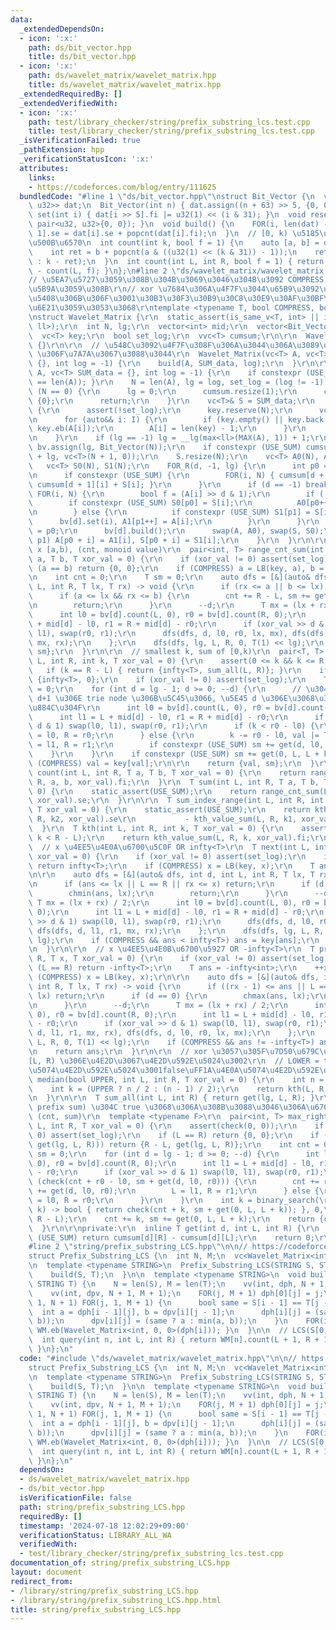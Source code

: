 ```yaml
---
data:
  _extendedDependsOn:
  - icon: ':x:'
    path: ds/bit_vector.hpp
    title: ds/bit_vector.hpp
  - icon: ':x:'
    path: ds/wavelet_matrix/wavelet_matrix.hpp
    title: ds/wavelet_matrix/wavelet_matrix.hpp
  _extendedRequiredBy: []
  _extendedVerifiedWith:
  - icon: ':x:'
    path: test/library_checker/string/prefix_substring_lcs.test.cpp
    title: test/library_checker/string/prefix_substring_lcs.test.cpp
  _isVerificationFailed: true
  _pathExtension: hpp
  _verificationStatusIcon: ':x:'
  attributes:
    links:
    - https://codeforces.com/blog/entry/111625
  bundledCode: "#line 1 \"ds/bit_vector.hpp\"\nstruct Bit_Vector {\n  vc<pair<u32,\
    \ u32>> dat;\n  Bit_Vector(int n) { dat.assign((n + 63) >> 5, {0, 0}); }\n  void\
    \ set(int i) { dat[i >> 5].fi |= u32(1) << (i & 31); }\n  void reset() { fill(all(dat),\
    \ pair<u32, u32>{0, 0}); }\n  void build() {\n    FOR(i, len(dat) - 1) dat[i +\
    \ 1].se = dat[i].se + popcnt(dat[i].fi);\n  }\n  // [0, k) \u5185\u306E 1 \u306E\
    \u500B\u6570\n  int count(int k, bool f = 1) {\n    auto [a, b] = dat[k >> 5];\n\
    \    int ret = b + popcnt(a & ((u32(1) << (k & 31)) - 1));\n    return (f ? ret\
    \ : k - ret);\n  }\n  int count(int L, int R, bool f = 1) { return count(R, f)\
    \ - count(L, f); }\n};\n#line 2 \"ds/wavelet_matrix/wavelet_matrix.hpp\"\n\r\n\
    // \u5EA7\u5727\u3059\u308B\u304B\u3069\u3046\u304B\u3092 COMPRESS \u3067\u6307\
    \u5B9A\u3059\u308B\r\n// xor \u7684\u306A\u4F7F\u3044\u65B9\u3092\u3059\u308B\u5834\
    \u5408\u306B\u306F\u3001\u30B3\u30F3\u30B9\u30C8\u30E9\u30AF\u30BF\u3067 log \u3092\
    \u6E21\u3059\u3053\u3068\r\ntemplate <typename T, bool COMPRESS, bool USE_SUM>\r\
    \nstruct Wavelet_Matrix {\r\n  static_assert(is_same_v<T, int> || is_same_v<T,\
    \ ll>);\r\n  int N, lg;\r\n  vector<int> mid;\r\n  vector<Bit_Vector> bv;\r\n\
    \  vc<T> key;\r\n  bool set_log;\r\n  vvc<T> cumsum;\r\n\r\n  Wavelet_Matrix()\
    \ {}\r\n\r\n  // \u548C\u3092\u4F7F\u308F\u306A\u3044\u306A\u3089\u3001SUM_data\
    \ \u306F\u7A7A\u3067\u3088\u3044\r\n  Wavelet_Matrix(vc<T> A, vc<T> SUM_data =\
    \ {}, int log = -1) {\r\n    build(A, SUM_data, log);\r\n  }\r\n\r\n  void build(vc<T>\
    \ A, vc<T> SUM_data = {}, int log = -1) {\r\n    if constexpr (USE_SUM) { assert(len(SUM_data)\
    \ == len(A)); }\r\n    N = len(A), lg = log, set_log = (log != -1);\r\n    if\
    \ (N == 0) {\r\n      lg = 0;\r\n      cumsum.resize(1);\r\n      cumsum[0] =\
    \ {0};\r\n      return;\r\n    }\r\n    vc<T>& S = SUM_data;\r\n    if (COMPRESS)\
    \ {\r\n      assert(!set_log);\r\n      key.reserve(N);\r\n      vc<int> I = argsort(A);\r\
    \n      for (auto&& i: I) {\r\n        if (key.empty() || key.back() != A[i])\
    \ key.eb(A[i]);\r\n        A[i] = len(key) - 1;\r\n      }\r\n      key.shrink_to_fit();\r\
    \n    }\r\n    if (lg == -1) lg = __lg(max<ll>(MAX(A), 1)) + 1;\r\n    mid.resize(lg),\
    \ bv.assign(lg, Bit_Vector(N));\r\n    if constexpr (USE_SUM) cumsum.assign(1\
    \ + lg, vc<T>(N + 1, 0));\r\n    S.resize(N);\r\n    vc<T> A0(N), A1(N);\r\n \
    \   vc<T> S0(N), S1(N);\r\n    FOR_R(d, -1, lg) {\r\n      int p0 = 0, p1 = 0;\r\
    \n      if constexpr (USE_SUM) {\r\n        FOR(i, N) { cumsum[d + 1][i + 1] =\
    \ cumsum[d + 1][i] + S[i]; }\r\n      }\r\n      if (d == -1) break;\r\n     \
    \ FOR(i, N) {\r\n        bool f = (A[i] >> d & 1);\r\n        if (!f) {\r\n  \
    \        if constexpr (USE_SUM) S0[p0] = S[i];\r\n          A0[p0++] = A[i];\r\
    \n        } else {\r\n          if constexpr (USE_SUM) S1[p1] = S[i];\r\n    \
    \      bv[d].set(i), A1[p1++] = A[i];\r\n        }\r\n      }\r\n      mid[d]\
    \ = p0;\r\n      bv[d].build();\r\n      swap(A, A0), swap(S, S0);\r\n      FOR(i,\
    \ p1) A[p0 + i] = A1[i], S[p0 + i] = S1[i];\r\n    }\r\n  }\r\n\r\n  // [L,R)\
    \ x [a,b), (cnt, monoid value)\r\n  pair<int, T> range_cnt_sum(int L, int R, T\
    \ a, T b, T xor_val = 0) {\r\n    if (xor_val != 0) assert(set_log);\r\n    if\
    \ (a == b) return {0, 0};\r\n    if (COMPRESS) a = LB(key, a), b = LB(key, b);\r\
    \n    int cnt = 0;\r\n    T sm = 0;\r\n    auto dfs = [&](auto& dfs, int d, int\
    \ L, int R, T lx, T rx) -> void {\r\n      if (rx <= a || b <= lx) return;\r\n\
    \      if (a <= lx && rx <= b) {\r\n        cnt += R - L, sm += get(d, L, R);\r\
    \n        return;\r\n      }\r\n      --d;\r\n      T mx = (lx + rx) / 2;\r\n\
    \      int l0 = bv[d].count(L, 0), r0 = bv[d].count(R, 0);\r\n      int l1 = L\
    \ + mid[d] - l0, r1 = R + mid[d] - r0;\r\n      if (xor_val >> d & 1) swap(l0,\
    \ l1), swap(r0, r1);\r\n      dfs(dfs, d, l0, r0, lx, mx), dfs(dfs, d, l1, r1,\
    \ mx, rx);\r\n    };\r\n    dfs(dfs, lg, L, R, 0, T(1) << lg);\r\n    return {cnt,\
    \ sm};\r\n  }\r\n\r\n  // smallest k, sum of [0,k)\r\n  pair<T, T> kth_value_sum(int\
    \ L, int R, int k, T xor_val = 0) {\r\n    assert(0 <= k && k <= R - L);\r\n \
    \   if (k == R - L) { return {infty<T>, sum_all(L, R)}; }\r\n    if (L == R) return\
    \ {infty<T>, 0};\r\n    if (xor_val != 0) assert(set_log);\r\n    T sm = 0, val\
    \ = 0;\r\n    for (int d = lg - 1; d >= 0; --d) {\r\n      // \u3044\u307E\u5E45\
    \ d+1 \u306E trie node \u306B\u5C45\u3066, \u5E45 d \u306E\u3068\u3053\u308D\u306B\
    \u884C\u304F\r\n      int l0 = bv[d].count(L, 0), r0 = bv[d].count(R, 0);\r\n\
    \      int l1 = L + mid[d] - l0, r1 = R + mid[d] - r0;\r\n      if (xor_val >>\
    \ d & 1) swap(l0, l1), swap(r0, r1);\r\n      if (k < r0 - l0) {\r\n        L\
    \ = l0, R = r0;\r\n      } else {\r\n        k -= r0 - l0, val |= T(1) << d, L\
    \ = l1, R = r1;\r\n        if constexpr (USE_SUM) sm += get(d, l0, r0);\r\n  \
    \    }\r\n    }\r\n    if constexpr (USE_SUM) sm += get(0, L, L + k);\r\n    if\
    \ (COMPRESS) val = key[val];\r\n\r\n    return {val, sm};\r\n  }\r\n\r\n  int\
    \ count(int L, int R, T a, T b, T xor_val = 0) {\r\n    return range_cnt_sum(L,\
    \ R, a, b, xor_val).fi;\r\n  }\r\n  T sum(int L, int R, T a, T b, T xor_val =\
    \ 0) {\r\n    static_assert(USE_SUM);\r\n    return range_cnt_sum(L, R, a, b,\
    \ xor_val).se;\r\n  }\r\n\r\n  T sum_index_range(int L, int R, int k1, int k2,\
    \ T xor_val = 0) {\r\n    static_assert(USE_SUM);\r\n    return kth_value_sum(L,\
    \ R, k2, xor_val).se\r\n           - kth_value_sum(L, R, k1, xor_val).se;\r\n\
    \  }\r\n  T kth(int L, int R, int k, T xor_val = 0) {\r\n    assert(0 <= k &&\
    \ k < R - L);\r\n    return kth_value_sum(L, R, k, xor_val).fi;\r\n  }\r\n\r\n\
    \  // x \u4EE5\u4E0A\u6700\u5C0F OR infty<T>\r\n  T next(int L, int R, T x, T\
    \ xor_val = 0) {\r\n    if (xor_val != 0) assert(set_log);\r\n    if (L == R)\
    \ return infty<T>;\r\n    if (COMPRESS) x = LB(key, x);\r\n    T ans = infty<T>;\r\
    \n\r\n    auto dfs = [&](auto& dfs, int d, int L, int R, T lx, T rx) -> void {\r\
    \n      if (ans <= lx || L == R || rx <= x) return;\r\n      if (d == 0) {\r\n\
    \        chmin(ans, lx);\r\n        return;\r\n      }\r\n      --d;\r\n     \
    \ T mx = (lx + rx) / 2;\r\n      int l0 = bv[d].count(L, 0), r0 = bv[d].count(R,\
    \ 0);\r\n      int l1 = L + mid[d] - l0, r1 = R + mid[d] - r0;\r\n      if (xor_val\
    \ >> d & 1) swap(l0, l1), swap(r0, r1);\r\n      dfs(dfs, d, l0, r0, lx, mx),\
    \ dfs(dfs, d, l1, r1, mx, rx);\r\n    };\r\n    dfs(dfs, lg, L, R, 0, T(1) <<\
    \ lg);\r\n    if (COMPRESS && ans < infty<T>) ans = key[ans];\r\n    return ans;\r\
    \n  }\r\n\r\n  // x \u4EE5\u4E0B\u6700\u5927 OR -infty<T>\r\n  T prev(int L, int\
    \ R, T x, T xor_val = 0) {\r\n    if (xor_val != 0) assert(set_log);\r\n    if\
    \ (L == R) return -infty<T>;\r\n    T ans = -infty<int>;\r\n    ++x;\r\n    if\
    \ (COMPRESS) x = LB(key, x);\r\n\r\n    auto dfs = [&](auto& dfs, int d, int L,\
    \ int R, T lx, T rx) -> void {\r\n      if ((rx - 1) <= ans || L == R || x <=\
    \ lx) return;\r\n      if (d == 0) {\r\n        chmax(ans, lx);\r\n        return;\r\
    \n      }\r\n      --d;\r\n      T mx = (lx + rx) / 2;\r\n      int l0 = bv[d].count(L,\
    \ 0), r0 = bv[d].count(R, 0);\r\n      int l1 = L + mid[d] - l0, r1 = R + mid[d]\
    \ - r0;\r\n      if (xor_val >> d & 1) swap(l0, l1), swap(r0, r1);\r\n      dfs(dfs,\
    \ d, l1, r1, mx, rx), dfs(dfs, d, l0, r0, lx, mx);\r\n    };\r\n    dfs(dfs, lg,\
    \ L, R, 0, T(1) << lg);\r\n    if (COMPRESS && ans != -infty<T>) ans = key[ans];\r\
    \n    return ans;\r\n  }\r\n\r\n  // xor \u3057\u305F\u7D50\u679C\u3067\u3001\
    [L, R) \u306E\u4E2D\u3067\u4E2D\u592E\u5024\u3002\r\n  // LOWER = true\uFF1A\u4E0B\
    \u5074\u4E2D\u592E\u5024\u3001false\uFF1A\u4E0A\u5074\u4E2D\u592E\u5024\r\n  T\
    \ median(bool UPPER, int L, int R, T xor_val = 0) {\r\n    int n = R - L;\r\n\
    \    int k = (UPPER ? n / 2 : (n - 1) / 2);\r\n    return kth(L, R, k, xor_val);\r\
    \n  }\r\n\r\n  T sum_all(int L, int R) { return get(lg, L, R); }\r\n\r\n  // check(cnt,\
    \ prefix sum) \u304C true \u3068\u306A\u308B\u3088\u3046\u306A\u6700\u5927\u306E\
    \ (cnt, sum)\r\n  template <typename F>\r\n  pair<int, T> max_right(F check, int\
    \ L, int R, T xor_val = 0) {\r\n    assert(check(0, 0));\r\n    if (xor_val !=\
    \ 0) assert(set_log);\r\n    if (L == R) return {0, 0};\r\n    if (check(R - L,\
    \ get(lg, L, R))) return {R - L, get(lg, L, R)};\r\n    int cnt = 0;\r\n    T\
    \ sm = 0;\r\n    for (int d = lg - 1; d >= 0; --d) {\r\n      int l0 = bv[d].count(L,\
    \ 0), r0 = bv[d].count(R, 0);\r\n      int l1 = L + mid[d] - l0, r1 = R + mid[d]\
    \ - r0;\r\n      if (xor_val >> d & 1) swap(l0, l1), swap(r0, r1);\r\n      if\
    \ (check(cnt + r0 - l0, sm + get(d, l0, r0))) {\r\n        cnt += r0 - l0, sm\
    \ += get(d, l0, r0);\r\n        L = l1, R = r1;\r\n      } else {\r\n        L\
    \ = l0, R = r0;\r\n      }\r\n    }\r\n    int k = binary_search(\r\n        [&](int\
    \ k) -> bool { return check(cnt + k, sm + get(0, L, L + k)); }, 0,\r\n       \
    \ R - L);\r\n    cnt += k, sm += get(0, L, L + k);\r\n    return {cnt, sm};\r\n\
    \  }\r\n\r\nprivate:\r\n  inline T get(int d, int L, int R) {\r\n    if constexpr\
    \ (USE_SUM) return cumsum[d][R] - cumsum[d][L];\r\n    return 0;\r\n  }\r\n};\n\
    #line 2 \"string/prefix_substring_LCS.hpp\"\n\n// https://codeforces.com/blog/entry/111625\n\
    struct Prefix_Substring_LCS {\n  int N, M;\n  vc<Wavelet_Matrix<int, 0, 0>> WM;\n\
    \n  template <typename STRING>\n  Prefix_Substring_LCS(STRING S, STRING T) {\n\
    \    build(S, T);\n  }\n\n  template <typename STRING>\n  void build(STRING S,\
    \ STRING T) {\n    N = len(S), M = len(T);\n    vv(int, dph, N + 1, M + 1);\n\
    \    vv(int, dpv, N + 1, M + 1);\n    FOR(j, M + 1) dph[0][j] = j;\n    FOR(i,\
    \ 1, N + 1) FOR(j, 1, M + 1) {\n      bool same = S[i - 1] == T[j - 1];\n    \
    \  int a = dph[i - 1][j], b = dpv[i][j - 1];\n      dph[i][j] = (same ? b : max(a,\
    \ b));\n      dpv[i][j] = (same ? a : min(a, b));\n    }\n    FOR(i, N + 1) {\
    \ WM.eb(Wavelet_Matrix<int, 0, 0>(dph[i])); }\n  }\n\n  // LCS(S[0:n], T[L:R])\n\
    \  int query(int n, int L, int R) { return WM[n].count(L + 1, R + 1, 0, L + 1);\
    \ }\n};\n"
  code: "#include \"ds/wavelet_matrix/wavelet_matrix.hpp\"\n\n// https://codeforces.com/blog/entry/111625\n\
    struct Prefix_Substring_LCS {\n  int N, M;\n  vc<Wavelet_Matrix<int, 0, 0>> WM;\n\
    \n  template <typename STRING>\n  Prefix_Substring_LCS(STRING S, STRING T) {\n\
    \    build(S, T);\n  }\n\n  template <typename STRING>\n  void build(STRING S,\
    \ STRING T) {\n    N = len(S), M = len(T);\n    vv(int, dph, N + 1, M + 1);\n\
    \    vv(int, dpv, N + 1, M + 1);\n    FOR(j, M + 1) dph[0][j] = j;\n    FOR(i,\
    \ 1, N + 1) FOR(j, 1, M + 1) {\n      bool same = S[i - 1] == T[j - 1];\n    \
    \  int a = dph[i - 1][j], b = dpv[i][j - 1];\n      dph[i][j] = (same ? b : max(a,\
    \ b));\n      dpv[i][j] = (same ? a : min(a, b));\n    }\n    FOR(i, N + 1) {\
    \ WM.eb(Wavelet_Matrix<int, 0, 0>(dph[i])); }\n  }\n\n  // LCS(S[0:n], T[L:R])\n\
    \  int query(int n, int L, int R) { return WM[n].count(L + 1, R + 1, 0, L + 1);\
    \ }\n};\n"
  dependsOn:
  - ds/wavelet_matrix/wavelet_matrix.hpp
  - ds/bit_vector.hpp
  isVerificationFile: false
  path: string/prefix_substring_LCS.hpp
  requiredBy: []
  timestamp: '2024-07-18 12:02:29+09:00'
  verificationStatus: LIBRARY_ALL_WA
  verifiedWith:
  - test/library_checker/string/prefix_substring_lcs.test.cpp
documentation_of: string/prefix_substring_LCS.hpp
layout: document
redirect_from:
- /library/string/prefix_substring_LCS.hpp
- /library/string/prefix_substring_LCS.hpp.html
title: string/prefix_substring_LCS.hpp
---
```

